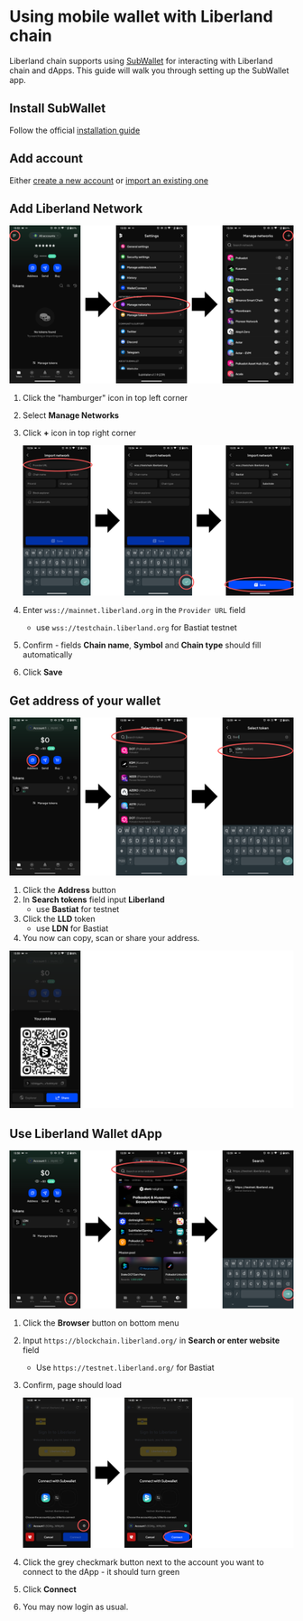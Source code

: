 # Using mobile wallet with Liberland chain

Liberland chain supports using [SubWallet](https://www.subwallet.app/) for interacting with Liberland chain and dApps. This guide will walk you through setting up the SubWallet app.

## Install SubWallet

Follow the official [installation guide](https://docs.subwallet.app/main/mobile-app-user-guide/getting-started/install-subwallet-mobile)

## Add account

Either [create a new account](https://docs.subwallet.app/main/mobile-app-user-guide/account-management/create-a-new-account-with-new-seed-phrase) or [import an existing one](https://docs.subwallet.app/main/mobile-app-user-guide/account-management/import-restore-an-account)

## Add Liberland Network

![Opening network settings guide - 1](../media/subwallet/add-network-1.png)

1. Click the "hamburger" icon in top left corner
2. Select **Manage Networks**
3. Click **+** icon in top right corner

    ![Opening network settings guide - 2](../media/subwallet/add-network-2.png)
4. Enter `wss://mainnet.liberland.org` in the `Provider URL` field
    * use `wss://testchain.liberland.org` for Bastiat testnet
5. Confirm - fields **Chain name**, **Symbol** and **Chain type** should fill automatically
6. Click **Save**

## Get address of your wallet

![Show address - 1](../media/subwallet/show-address-1.png)

1. Click the **Address** button
2. In **Search tokens** field input **Liberland**
   * use **Bastiat** for testnet
3. Click the **LLD** token
   * use **LDN** for Bastiat
4. You now can copy, scan or share your address.

![Show address - 2](../media/subwallet/show-address-2.png)

## Use Liberland Wallet dApp

![Use dApp - 1](../media/subwallet/use-dapp-1.png)

1. Click the **Browser** button on bottom menu
2. Input `https://blockchain.liberland.org/` in **Search or enter website** field
   * Use `https://testnet.liberland.org/` for Bastiat
3. Confirm, page should load

    ![Use dApp - 2](../media/subwallet/use-dapp-2.png)
4. Click the grey checkmark button next to the account you want to connect to the dApp - it should turn green
5. Click **Connect**
6. You may now login as usual.
